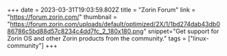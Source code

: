 +++
date = 2023-03-31T19:03:59.802Z
title = "Zorin Forum"
link = "https://forum.zorin.com/"
thumbnail = "https://forum.zorin.com/uploads/default/optimized/2X/1/1bd274dab43db086786c5bd88d57c8234c4dd7fc_2_180x180.png"
snippet="Get support for Zorin OS and other Zorin products from the community."
tags = ["linux-community"]
+++
